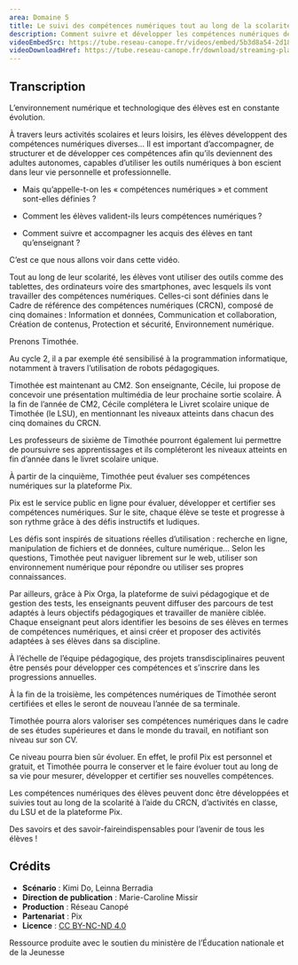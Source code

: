 ```yaml
---
area: Domaine 5
title: Le suivi des compétences numériques tout au long de la scolarité 
description: Comment suivre et développer les compétences numériques des élèves tout au long de leur scolarité ?
videoEmbedSrc: https://tube.reseau-canope.fr/videos/embed/5b3d8a54-2d18-41a2-a7b6-488954cec611
videoDownloadHref: https://tube.reseau-canope.fr/download/streaming-playlists/hls/videos/5b3d8a54-2d18-41a2-a7b6-488954cec611-1080-fragmented.mp4
---
```


## Transcription

L’environnement numérique et technologique des élèves est en constante évolution.

À travers leurs activités scolaires et leurs loisirs, les élèves développent des compétences numériques diverses… Il est important d’accompagner, de structurer et de développer ces compétences afin qu’ils deviennent des adultes autonomes, capables d’utiliser les outils numériques à bon escient dans leur vie personnelle et professionnelle.

- Mais qu’appelle-t-on les « compétences numériques » et comment sont-elles définies ?

- Comment les élèves valident-ils leurs compétences numériques ?

- Comment suivre et accompagner les acquis des élèves en tant qu’enseignant ?

C’est ce que nous allons voir dans cette vidéo.

Tout au long de leur scolarité, les élèves vont utiliser des outils comme des tablettes, des ordinateurs voire des smartphones, avec lesquels ils vont travailler des compétences numériques. Celles-ci sont définies dans le Cadre de référence des compétences numériques (CRCN), composé de cinq domaines : Information et données, Communication et collaboration, Création de contenus, Protection et sécurité, Environnement numérique.

Prenons Timothée.

Au cycle 2, il a par exemple été sensibilisé à la programmation informatique, notamment à travers l’utilisation de robots pédagogiques.

Timothée est maintenant au CM2. Son enseignante, Cécile, lui propose de concevoir une présentation multimédia de leur prochaine sortie scolaire. À la fin de l’année de CM2, Cécile complétera le Livret scolaire unique de Timothée (le LSU), en mentionnant les niveaux atteints dans chacun des cinq domaines du CRCN.

Les professeurs de sixième de Timothée pourront également lui permettre de poursuivre ses apprentissages et ils compléteront les niveaux atteints en fin d’année dans le livret scolaire unique.

À partir de la cinquième, Timothée peut évaluer ses compétences numériques sur la plateforme Pix.

Pix est le service public en ligne pour évaluer, développer et certifier ses compétences numériques. Sur le site, chaque élève se teste et progresse à son rythme grâce à des défis instructifs et ludiques.

Les défis sont inspirés de situations réelles d’utilisation : recherche en ligne, manipulation de fichiers et de données, culture numérique… Selon les questions, Timothée peut naviguer librement sur le web, utiliser son environnement numérique pour répondre ou utiliser ses propres connaissances.

Par ailleurs, grâce à Pix Orga, la plateforme de suivi pédagogique et de gestion des tests,
 les enseignants peuvent diffuser des parcours de test adaptés à leurs objectifs pédagogiques et travailler de manière ciblée. Chaque enseignant peut alors identifier les besoins de ses élèves en termes de compétences numériques, et ainsi créer et proposer des activités adaptées à ses élèves dans sa discipline.

À l’échelle de l’équipe pédagogique, des projets transdisciplinaires peuvent être pensés pour développer ces compétences et s’inscrire dans les progressions annuelles.

À la fin de la troisième, les compétences numériques de Timothée seront certifiées et elles le seront de nouveau l’année de sa terminale.

Timothée pourra alors valoriser ses compétences numériques dans le cadre de ses études supérieures et dans le monde du travail, en notifiant son niveau sur son CV.

Ce niveau pourra bien sûr évoluer. En effet, le profil Pix est personnel et gratuit, et Timothée pourra le conserver et le faire évoluer tout au long de sa vie pour mesurer, développer et certifier ses nouvelles compétences.

Les compétences numériques des élèves peuvent donc être développées et suivies tout au long de la scolarité à l’aide du CRCN, d’activités en classe, du LSU et de la plateforme Pix.

Des savoirs et des savoir-faireindispensables pour l’avenir de tous les élèves !

## Crédits
- **Scénario** : Kimi Do, Leinna Berradia
- **Direction de publication** : Marie-Caroline Missir
- **Production** : Réseau Canopé
- **Partenariat** : Pix
- **Licence** : [CC BY-NC-ND 4.0](https://creativecommons.org/licenses/by-nc-nd/4.0/deed.fr)

Ressource produite avec le soutien du ministère de l’Éducation nationale et de la Jeunesse
